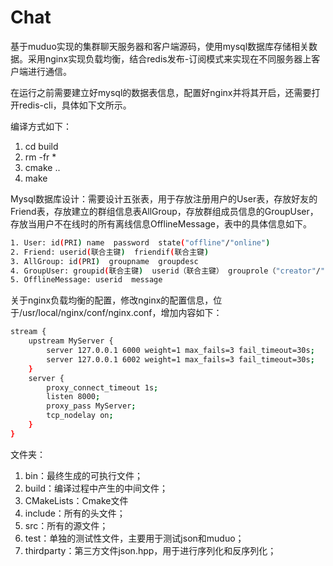 # Chat
基于muduo实现的集群聊天服务器和客户端源码，使用mysql数据库存储相关数据。采用nginx实现负载均衡，结合redis发布-订阅模式来实现在不同服务器上客户端进行通信。 


在运行之前需要建立好mysql的数据表信息，配置好nginx并将其开启，还需要打开redis-cli，具体如下文所示。

编译方式如下：
1. cd build
2. rm -fr *
3. cmake ..
4. make


Mysql数据库设计：需要设计五张表，用于存放注册用户的User表，存放好友的Friend表，存放建立的群组信息表AllGroup，存放群组成员信息的GroupUser，存放当用户不在线时的所有离线信息OfflineMessage，表中的具体信息如下。
```bash
1. User: id(PRI) name  password  state("offline"/"online")
2. Friend: userid(联合主键)  friendif(联合主键)
3. AllGroup: id(PRI)  groupname  groupdesc
4. GroupUser: groupid(联合主键)  userid（联合主键） grouprole（"creator"/"normal"）
5. OfflineMessage: userid  message
```

关于nginx负载均衡的配置，修改nginx的配置信息，位于/usr/local/nginx/conf/nginx.conf，增加内容如下：
```bash
stream {
    upstream MyServer {
        server 127.0.0.1 6000 weight=1 max_fails=3 fail_timeout=30s;
        server 127.0.0.1 6002 weight=1 max_fails=3 fail_timeout=30s;
    }
    server {
        proxy_connect_timeout 1s;
        listen 8000;
        proxy_pass MyServer;
        tcp_nodelay on;
    }
}
```
文件夹：
1. bin：最终生成的可执行文件；
2. build：编译过程中产生的中间文件；
3. CMakeLists：Cmake文件
4. include：所有的头文件；
5. src：所有的源文件；
6. test：单独的测试性文件，主要用于测试json和muduo；
7. thirdparty：第三方文件json.hpp，用于进行序列化和反序列化；

